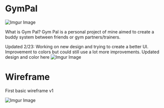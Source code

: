 # GymPal
![Imgur Image](https://imgur.com/zKul8Vd.jpg)

What is Gym Pal?
Gym Pal is a personal project of mine aimed to create a buddy system between friends or gym partners/trainers.


Updated 2/23:
Working on new design and trying to create a better UI.
Improvement to colors but could still use a lot more improvements.
Updated design and color here
![Imgur Image](https://imgur.com/tvrmb1U.png)



# Wireframe

First basic wireframe v1

![Imgur Image](https://i.imgur.com/kM4S9UA.png)
